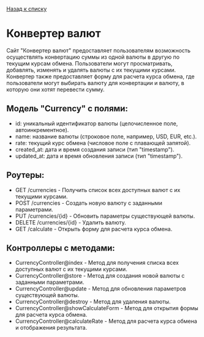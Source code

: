 [Назад к списку](/README.md)

# Конвертер валют

Сайт "Конвертер валют" предоставляет пользователям возможность осуществлять конвертацию суммы из одной валюты в другую по текущим курсам обмена. Пользователи могут просматривать, добавлять, изменять и удалять валюты с их текущими курсами. Конвертер также предоставляет форму для расчета курса обмена, где пользователи могут выбирать валюту для конвертации и валюту, в которую они хотят перевести сумму.

## Модель "Currency" с полями:

- id: уникальный идентификатор валюты (целочисленное поле, автоинкрементное).
- name: название валюты (строковое поле, например, USD, EUR, etc.).
- rate: текущий курс обмена (числовое поле с плавающей запятой).
- created_at: дата и время создания записи (тип "timestamp").
- updated_at: дата и время обновления записи (тип "timestamp").

## Роутеры:

- GET /currencies - Получить список всех доступных валют с их текущими курсами.
- POST /currencies - Создать новую валюту с заданными параметрами.
- PUT /currencies/{id} - Обновить параметры существующей валюты.
- DELETE /currencies/{id} - Удалить валюту.
- GET /calculate - Открыть форму для расчета курса обмена.

## Контроллеры с методами:

- CurrencyController@index - Метод для получения списка всех доступных валют с их текущими курсами.
- CurrencyController@store - Метод для создания новой валюты с заданными параметрами.
- CurrencyController@update - Метод для обновления параметров существующей валюты.
- CurrencyController@destroy - Метод для удаления валюты.
- CurrencyController@showCalculateForm - Метод для открытия формы для расчета курса обмена.
- CurrencyController@calculateRate - Метод для расчета курса обмена и отображения результата.
